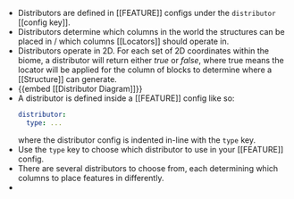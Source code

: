 - Distributors are defined in [[FEATURE]] configs under the `distributor` [[config key]].
- Distributors determine which columns in the world the structures can be placed in / which columns [[Locators]] should operate in.
- Distributors operate in 2D. For each set of 2D coordinates within the biome, a distributor will return either *true* or *false*, where true means the locator will be applied for the column of blocks to determine where a [[Structure]] can generate.
- {{embed [[Distributor Diagram]]}}
- A distributor is defined inside a [[FEATURE]] config like so:
  ```yaml
  distributor:
    type: ...
  ```
  where the distributor config is indented in-line with the `type` key.
- Use the `type` key to choose which distributor to use in your [[FEATURE]] config.
- There are several distributors to choose from, each determining which columns to place features in differently.
-
